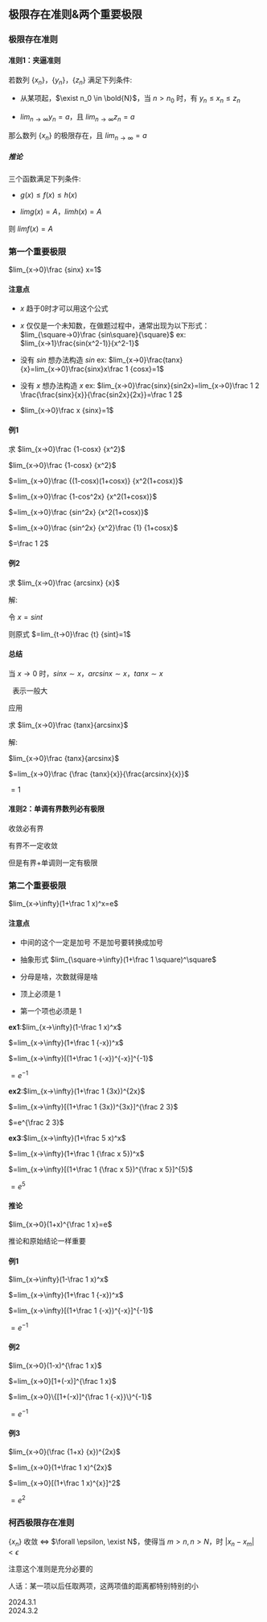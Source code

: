 ## 极限存在准则&两个重要极限

### 极限存在准则

#### 准则1：夹逼准则

若数列 $\{x_n\}$，$\{y_n\}$，$\{z_n\}$ 满足下列条件:

* 从某项起，$\exist n_0 \in \bold{N}$，当 $n>n_0$ 时，有
    $y_n\leq x_n \leq z_n$

* $lim_{n→\infty}y_n=a$，且 $lim_{n→\infty}z_n=a$

那么数列 $\{x_n\}$ 的极限存在，且 $lim_{n→\infty}=a$

##### 推论

三个函数满足下列条件:

* $g(x)\leq f(x)\leq h(x)$

* $limg(x)=A$，$limh(x)=A$

则 $limf(x)=A$

### 第一个重要极限

$lim_{x→0}\frac {sinx} x=1$

#### 注意点

* $x$ 趋于0时才可以用这个公式

* $x$ 仅仅是一个未知数，在做题过程中，通常出现为以下形式：
    $lim_{\square→0}\frac {sin\square}{\square}$
    ex: $lim_{x→1}\frac{sin(x^2-1)}{x^2-1}$

* 没有 $sin$ 想办法构造 $sin$
    ex: $lim_{x→0}\frac{tanx}{x}=lim_{x→0}\frac{sinx}x\frac 1 {cosx}=1$

* 没有 $x$ 想办法构造 $x$
    ex: $lim_{x→0}\frac{sinx}{sin2x}=lim_{x→0}\frac 1 2 \frac{\frac{sinx}{x}}{\frac{sin2x}{2x}}=\frac 1 2$

* $lim_{x→0}\frac x {sinx}=1$

#### 例1

求 $lim_{x→0}\frac {1-cosx} {x^2}$

$lim_{x→0}\frac {1-cosx} {x^2}$

$=lim_{x→0}\frac {(1-cosx)(1+cosx)} {x^2(1+cosx)}$

$=lim_{x→0}\frac {1-cos^2x} {x^2(1+cosx)}$

$=lim_{x→0}\frac {sin^2x} {x^2(1+cosx)}$

$=lim_{x→0}\frac {sin^2x} {x^2}\frac {1} {1+cosx}$

$=\frac 1 2$

#### 例2

求 $lim_{x→0}\frac {arcsinx} {x}$

解:

令 $x=sint$

则原式 $=lim_{t→0}\frac {t} {sint}=1$

#### 总结

当 $x→0$ 时，$sinx \sim x$，$arcsinx \sim x$，$tanx \sim x$

$~$ 表示一般大

应用

求 $lim_{x→0}\frac {tanx}{arcsinx}$

解:

$lim_{x→0}\frac {tanx}{arcsinx}$

$=lim_{x→0}\frac {\frac {tanx}{x}}{\frac{arcsinx}{x}}$

$=1$

#### 准则2：单调有界数列必有极限          

收敛必有界

有界不一定收敛

但是有界+单调则一定有极限

### 第二个重要极限

$lim_{x→\infty}(1+\frac 1 x)^x=e$

#### 注意点

* 中间的这个一定是加号
    不是加号要转换成加号

* 抽象形式
    $lim_{\square→\infty}(1+\frac 1 \square)^\square$

* 分母是啥，次数就得是啥

* 顶上必须是 1

* 第一个项也必须是 1

**ex1**:$lim_{x→\infty}(1-\frac 1 x)^x$

$=lim_{x→\infty}(1+\frac 1 {-x})^x$

$=lim_{x→\infty}[(1+\frac 1 {-x})^{-x}]^{-1}$

$=e^{-1}$

**ex2**:$lim_{x→\infty}(1+\frac 1 {3x})^{2x}$

$=lim_{x→\infty}[(1+\frac 1 {3x})^{3x}]^{\frac 2 3}$

$=e^{\frac 2 3}$

**ex3**:$lim_{x→\infty}(1+\frac 5 x)^x$

$=lim_{x→\infty}(1+\frac 1 {\frac x 5})^x$

$=lim_{x→\infty}[(1+\frac 1 {\frac x 5})^{\frac x 5}]^{5}$

$=e^5$

#### 推论

$lim_{x→0}(1+x)^{\frac 1 x}=e$

推论和原始结论一样重要

#### 例1

$lim_{x→\infty}(1-\frac 1 x)^x$

$=lim_{x→\infty}(1+\frac 1 {-x})^x$

$=lim_{x→\infty}[(1+\frac 1 {-x})^{-x}]^{-1}$

$=e^{-1}$

#### 例2

$lim_{x→0}(1-x)^{\frac 1 x}$

$=lim_{x→0}[1+(-x)]^{\frac 1 x}$

$=lim_{x→0}\{[1+(-x)]^{\frac 1 {-x}}\}^{-1}$

$=e^{-1}$

#### 例3

$lim_{x→0}(\frac {1+x} {x})^{2x}$

$=lim_{x→0}(1+\frac 1 x)^{2x}$

$=lim_{x→0}[(1+\frac 1 x)^{x}]^2$

$=e^2$

### 柯西极限存在准则

$\{x_n\}$ 收敛 $\Leftrightarrow$ $\forall \epsilon, \exist N$，使得当 $m>n, n>N$，时 $|x_n-x_m|<\epsilon$

注意这个准则是充分必要的

人话：某一项以后任取两项，这两项值的距离都特别特别的小

2024.3.1   
2024.3.2